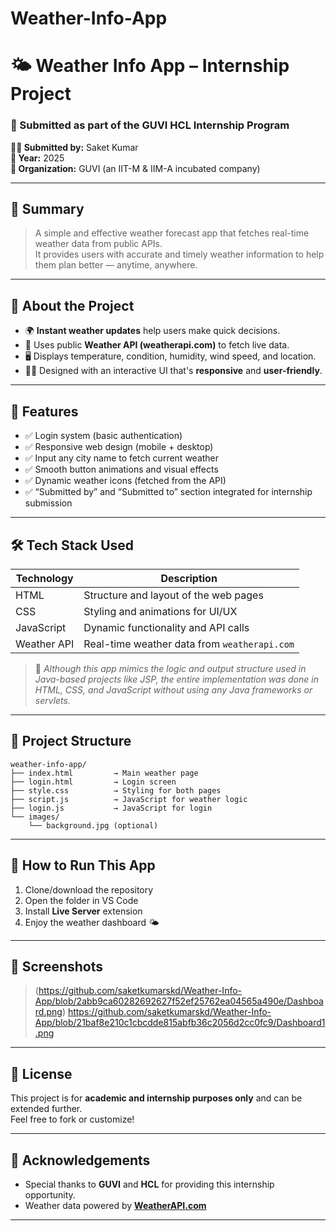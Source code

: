 # Weather-Info-App
# 🌤 Weather Info App – Internship Project

### 🔖 Submitted as part of the **GUVI HCL Internship Program**  
**🧑‍💻 Submitted by:** Saket Kumar  
**📅 Year:** 2025  
**🏢 Organization:** GUVI (an IIT-M & IIM-A incubated company)  

---

## 📌 Summary

> A simple and effective weather forecast app that fetches real-time weather data from public APIs.  
> It provides users with accurate and timely weather information to help them plan better — anytime, anywhere.

---

## 📖 About the Project

- 🌍 **Instant weather updates** help users make quick decisions.
- 🔗 Uses public **Weather API (weatherapi.com)** to fetch live data.
- 🖥️ Displays temperature, condition, humidity, wind speed, and location.
- 🧑‍🎓 Designed with an interactive UI that's **responsive** and **user-friendly**.

---

## 🚀 Features

- ✅ Login system (basic authentication)
- ✅ Responsive web design (mobile + desktop)
- ✅ Input any city name to fetch current weather
- ✅ Smooth button animations and visual effects
- ✅ Dynamic weather icons (fetched from the API)
- ✅ “Submitted by” and “Submitted to” section integrated for internship submission

---

## 🛠️ Tech Stack Used

| Technology | Description |
|------------|-------------|
| HTML       | Structure and layout of the web pages |
| CSS        | Styling and animations for UI/UX |
| JavaScript | Dynamic functionality and API calls |
| Weather API | Real-time weather data from `weatherapi.com` |

> 📝 *Although this app mimics the logic and output structure used in Java-based projects like JSP, the entire implementation was done in HTML, CSS, and JavaScript without using any Java frameworks or servlets.*

---

## 📂 Project Structure

```
weather-info-app/
├── index.html         → Main weather page
├── login.html         → Login screen
├── style.css          → Styling for both pages
├── script.js          → JavaScript for weather logic
├── login.js           → JavaScript for login
└── images/
    └── background.jpg (optional)
```

---

## 🧪 How to Run This App

1. Clone/download the repository
2. Open the folder in VS Code
3. Install **Live Server** extension
6. Enjoy the weather dashboard 🌤

---

## 📸 Screenshots

> (https://github.com/saketkumarskd/Weather-Info-App/blob/2abb9ca60282692627f52ef25762ea04565a490e/Dashboard.png)
> https://github.com/saketkumarskd/Weather-Info-App/blob/21baf8e210c1cbcdde815abfb36c2056d2cc0fc9/Dashboard1.png

---

## 📃 License

This project is for **academic and internship purposes only** and can be extended further.  
Feel free to fork or customize!

---

## 🙌 Acknowledgements

- Special thanks to **GUVI** and **HCL** for providing this internship opportunity.
- Weather data powered by **[WeatherAPI.com](https://www.weatherapi.com/)**

---
